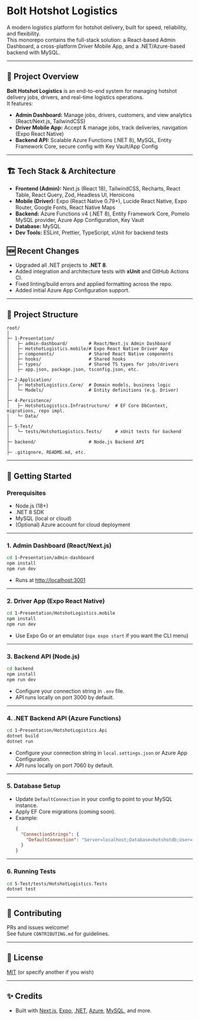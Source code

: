 # Bolt Hotshot Logistics

A modern logistics platform for hotshot delivery, built for speed, reliability, and flexibility.  
This monorepo contains the full-stack solution: a React-based Admin Dashboard, a cross-platform Driver Mobile App, and a .NET/Azure-based backend with MySQL.

---

## 🚚 Project Overview

**Bolt Hotshot Logistics** is an end-to-end system for managing hotshot delivery jobs, drivers, and real-time logistics operations.  
It features:

- **Admin Dashboard:** Manage jobs, drivers, customers, and view analytics (React/Next.js, TailwindCSS)
- **Driver Mobile App:** Accept & manage jobs, track deliveries, navigation (Expo React Native)
- **Backend API:** Scalable Azure Functions (.NET 8), MySQL, Entity Framework Core, secure config with Key Vault/App Config

---

## 🏗️ Tech Stack & Architecture

- **Frontend (Admin):** Next.js (React 18), TailwindCSS, Recharts, React Table, React Query, Zod, Headless UI, Heroicons
- **Mobile (Driver):** Expo (React Native 0.79+), Lucide React Native, Expo Router, Google Fonts, React Native Maps
- **Backend:** Azure Functions v4 (.NET 8), Entity Framework Core, Pomelo MySQL provider, Azure App Configuration, Key Vault
- **Database:** MySQL
- **Dev Tools:** ESLint, Prettier, TypeScript, xUnit for backend tests
## 🆕 Recent Changes
- Upgraded all .NET projects to **.NET 8**.
- Added integration and architecture tests with **xUnit** and GitHub Actions CI.
- Fixed linting/build errors and applied formatting across the repo.
- Added initial Azure App Configuration support.


---

## 📁 Project Structure

```
root/
│
├─ 1-Presentation/
│   ├─ admin-dashboard/        # React/Next.js Admin Dashboard
│   ├─ HotshotLogistics.mobile/# Expo React Native Driver App
│   ├─ components/             # Shared React Native components
│   ├─ hooks/                  # Shared hooks
│   ├─ types/                  # Shared TS types for jobs/drivers
│   ├─ app.json, package.json, tsconfig.json, etc.
│
├─ 2-Application/
│   ├─ HotshotLogistics.Core/  # Domain models, business logic
│   └─ Models/                 # Entity definitions (e.g. Driver)
│
├─ 4-Persistence/
│   ├─ HotshotLogistics.Infrastructure/  # EF Core DbContext, migrations, repo impl.
│   └─ Data/
│
├─ 5-Test/
│   └─ tests/HotshotLogistics.Tests/     # xUnit tests for backend
│
├─ backend/                    # Node.js Backend API
│
├─ .gitignore, README.md, etc.
```

---

## 🚀 Getting Started

### Prerequisites

- Node.js (18+)
- .NET 8 SDK
- MySQL (local or cloud)
- (Optional) Azure account for cloud deployment

---

### 1. Admin Dashboard (React/Next.js)

```bash
cd 1-Presentation/admin-dashboard
npm install
npm run dev
```
- Runs at [http://localhost:3001](http://localhost:3001)

---

### 2. Driver App (Expo React Native)

```bash
cd 1-Presentation/HotshotLogistics.mobile
npm install
npm run dev
```
- Use Expo Go or an emulator (`npx expo start` if you want the CLI menu)

---

### 3. Backend API (Node.js)

```bash
cd backend
npm install
npm run dev
```
- Configure your connection string in `.env` file.
- API runs locally on port 3000 by default.

---

### 4. .NET Backend API (Azure Functions)

```bash
cd 1-Presentation/HotshotLogistics.Api
dotnet build
dotnet run
```
- Configure your connection string in `local.settings.json` or Azure App Configuration.
- API runs locally on port 7060 by default.

---

### 5. Database Setup

- Update `DefaultConnection` in your config to point to your MySQL instance.
- Apply EF Core migrations (coming soon).
- Example:
  ```json
  {
    "ConnectionStrings": {
      "DefaultConnection": "Server=localhost;Database=hotshotdb;User=root;Password=yourpassword;"
    }
  }
  ```

---

### 6. Running Tests

```bash
cd 5-Test/tests/HotshotLogistics.Tests
dotnet test
```

---

## 👥 Contributing

PRs and issues welcome!  
See future `CONTRIBUTING.md` for guidelines.

---

## 📄 License

[MIT](LICENSE) (or specify another if you wish)

---

## ✨ Credits

- Built with [Next.js](https://nextjs.org/), [Expo](https://expo.dev/), [.NET](https://dotnet.microsoft.com/), [Azure](https://azure.microsoft.com/), [MySQL](https://www.mysql.com/), and more.
